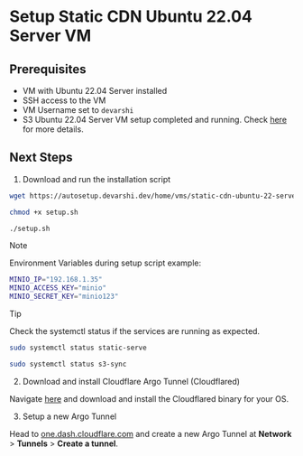 # Setup Static CDN Ubuntu 22.04 Server VM

## Prerequisites

- VM with Ubuntu 22.04 Server installed
- SSH access to the VM
- VM Username set to `devarshi`
- S3 Ubuntu 22.04 Server VM setup completed and running. Check [here](../s3-and-db-ubuntu-22-server/README.md) for more details.

## Next Steps

1. Download and run the installation script

```bash
wget https://autosetup.devarshi.dev/home/vms/static-cdn-ubuntu-22-server/setup.sh
```

```bash
chmod +x setup.sh
```

```bash
./setup.sh
```

> [!NOTE]
> Environment Variables during setup script example:
> ```bash
> MINIO_IP="192.168.1.35"
> MINIO_ACCESS_KEY="minio"
> MINIO_SECRET_KEY="minio123"
> ```

> [!TIP]
> Check the systemctl status if the services are running as expected.
> ```bash
> sudo systemctl status static-serve
> ```
> ```bash
> sudo systemctl status s3-sync
> ```

2. Download and install Cloudflare Argo Tunnel (Cloudflared)

Navigate [here](https://github.com/cloudflare/cloudflared) and download and install the Cloudflared binary for your OS.

3. Setup a new Argo Tunnel

Head to [one.dash.cloudflare.com](https://one.dash.cloudflare.com) and create a new Argo Tunnel at **Network** > **Tunnels** > **Create a tunnel**.